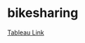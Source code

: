 # bikesharing
[Tableau Link](https://public.tableau.com/profile/jonathan.lozano6765#!/vizhome/CitibikeChallenge_16157530876850/CitibikeUsageinNYC)
